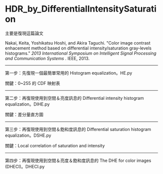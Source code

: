 # **HDR_by_DifferentialIntensitySaturation**

主要是復現這篇論文

Nakai, Keita, Yoshikatsu Hoshi, and Akira Taguchi. "Color image contrast enhacement method based on differential intensity/saturation gray-levels histograms."  *2013 International Symposium on Intelligent Signal Processing and Communication Systems* . IEEE, 2013.

---

第一步：先復現一個最簡單常用的 Histogram equalization。HE.py

關鍵：0~255 的 CDF 映射表

---

第二步：再復現使用到空間＆亮度訊息的 Differential intensity histogram equalization。DIHE.py

關鍵：差分量直方圖

---

第三步：再復現使用到空間＆飽和度訊息的 Differential saturation histogram equalization。DSHE.py

關鍵：Local correlation of saturation and intensity

---

第四步：再復現使用到空間＆亮度＆飽和度訊息的 The DHE for color images (DHECI)。DHECI.py


